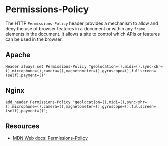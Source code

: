 # Permissions-Policy

The HTTP `Permissions-Policy` header provides a mechanism to allow and deny the use of browser features in a document or within any `frame` elements in the document. It allows a site to control which APIs or features can be used in the browser.

## Apache

    Header always set Permissions-Policy "geolocation=(),midi=(),sync-xhr=(),microphone=(),camera=(),magnetometer=(),gyroscope=(),fullscreen=(self),payment=()"

## Nginx

    add_header Permissions-Policy "geolocation=(),midi=(),sync-xhr=(),microphone=(),camera=(),magnetometer=(),gyroscope=(),fullscreen=(self),payment=()";

## Resources

* [MDN Web docs: Permissions-Policy](https://developer.mozilla.org/en-US/docs/Web/HTTP/Headers/Permissions-Policy)